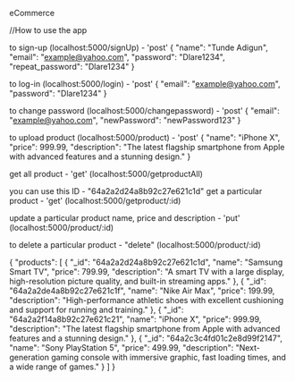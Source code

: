 e C o m m e r c e 

//How to use the app

to sign-up (localhost:5000/signUp) - 'post'
 {
  "name": "Tunde Adigun",
  "email": "example@yahoo.com",
  "password": "Dlare1234",
  "repeat_password": "Dlare1234"
}



to log-in (localhost:5000/login) - 'post'
{
  "email": "example@yahoo.com",
  "password": "Dlare1234"
}


to change password (localhost:5000/changepassword) - 'post'
{
  "email": "example@yahoo.com",
  "newPassword": "newPassword123"
}


to upload product (localhost:5000/product) - 'post'
{
  "name": "iPhone X",
  "price": 999.99,
  "description": "The latest flagship smartphone from Apple with advanced features and a stunning design."
}

get all product - 'get'
 (localhost:5000/getproductAll)

you can use this ID - "64a2a2d24a8b92c27e621c1d"
get a particular product - 'get'
 (localhost:5000/getproduct/:id)

update a particular product name, price and description - 'put'
 (localhost:5000/product/:id)

to delete a particular product - "delete"
 (localhost:5000/product/:id)


{
  "products": [
    {
      "_id": "64a2a2d24a8b92c27e621c1d",
      "name": "Samsung Smart TV",
      "price": 799.99,
      "description": "A smart TV with a large display, high-resolution picture quality, and built-in streaming apps."
    },
    {
      "_id": "64a2a2de4a8b92c27e621c1f",
      "name": "Nike Air Max",
      "price": 199.99,
      "description": "High-performance athletic shoes with excellent cushioning and support for running and training."
    },
    {
      "_id": "64a2a2f14a8b92c27e621c21",
      "name": "iPhone X",
      "price": 999.99,
      "description": "The latest flagship smartphone from Apple with advanced features and a stunning design."
    },
    {
      "_id": "64a2c3c4fd01c2e8d99f2147",
      "name": "Sony PlayStation 5",
      "price": 499.99,
      "description": "Next-generation gaming console with immersive graphic, fast loading times, and a wide range of games."
    }
  ]
}


